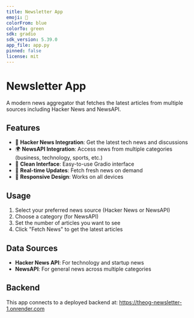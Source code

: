```yaml
---
title: Newsletter App
emoji: 📰
colorFrom: blue
colorTo: green
sdk: gradio
sdk_version: 5.39.0
app_file: app.py
pinned: false
license: mit
---
```


# Newsletter App

A modern news aggregator that fetches the latest articles from multiple sources including Hacker News and NewsAPI.

## Features

- 📰 **Hacker News Integration**: Get the latest tech news and discussions
- 🌍 **NewsAPI Integration**: Access news from multiple categories (business, technology, sports, etc.)
- 🎨 **Clean Interface**: Easy-to-use Gradio interface
- 🔄 **Real-time Updates**: Fetch fresh news on demand
- 📱 **Responsive Design**: Works on all devices

## Usage

1. Select your preferred news source (Hacker News or NewsAPI)
2. Choose a category (for NewsAPI)
3. Set the number of articles you want to see
4. Click "Fetch News" to get the latest articles

## Data Sources

- **Hacker News API**: For technology and startup news
- **NewsAPI**: For general news across multiple categories

## Backend

This app connects to a deployed backend at: https://theog-newsletter-1.onrender.com
